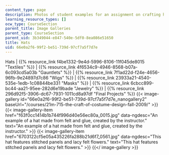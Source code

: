 ```yaml
---
content_type: page
description: Photos of student examples for an assignment on crafting hats.
learning_resource_types: []
ocw_type: CourseSection
parent_title: Image Galleries
parent_type: CourseSection
parent_uid: 3b349044-e847-540e-5df0-8ea086e51650
title: Hats
uid: 66e0a2f6-99f2-be51-739d-97cf7a5f7d7e
---
```


Hats | {{% resource_link f4be1332-9e4d-5996-8106-11f045de8015 "Textiles" %}} | {{% resource_link 4f6534c9-4946-8568-b07a-6c093cd5a03b "Gauntlets" %}} | {{% resource_link 7f1ad22d-f24e-4656-96fb-9e24897d7c86 "Wigs" %}} | {{% resource_link 23933a21-4540-535e-1edb-1c08844be331 "Masks" %}} | {{% resource_link 6cbcc899-bc44-aa21-95ee-282d6e19bade "Jewelry" %}} | {{% resource_link 296d92f5-3906-dc67-7931-1011cd8a97df "Final Projects" %}}
{{< image-gallery id="66e0a2f6-99f2-be51-739d-97cf7a5f7d7e_nanogallery2" baseUrl="/courses/21m-715-the-craft-of-costume-design-fall-2009/" >}}
{{< image-gallery-item href="f63f0cc1414b1b744f996d40e56ec80a_0015.jpg" data-ngdesc="An example of a hat made from felt and glue, created by the instructor." text="An example of a hat made from felt and glue, created by the instructor." >}}
{{< image-gallery-item href="6703122cf5e05a435226fa288b21d6f7_0561.jpg" data-ngdesc="This hat features stitched panels and lacy felt flowers." text="This hat features stitched panels and lacy felt flowers." >}}
{{</ image-gallery >}}